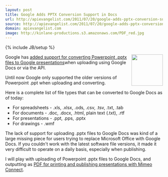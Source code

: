 ```yaml
---
layout: post
title: Google Adds PPTX Conversion Support in Docs
url: http://apievangelist.com/2011/07/20/google-adds-pptx-conversion-support-in-docs/
source: http://apievangelist.com/2011/07/20/google-adds-pptx-conversion-support-in-docs/
domain: apievangelist.com
image: http://kinlane-productions.s3.amazonaws.com/PDF_red.jpg
---
```

{% include JB/setup %}<p><img src="http://kinlane-productions.s3.amazonaws.com/PDF_red.jpg" alt="" width="100" align="right" /><p></p>
Google has <a title="added support for converting Powerpoint .pptx files to Google presentations" href="https://docs.google.com/support/bin/answer.py?answer=186466">added support for converting Powerpoint .pptx files to Google presentations</a>when uploading using Google Docs or via the API.<p></p>
Until now Google only supported the older versions of Powerpoint .ppt when uploading and converting.<p></p>
Here is a complete list of file types that can be converted to Google Docs as of today:
<ul class="blue">
	<li>For spreadsheets - .xls, .xlsx, .ods, .csv, .tsv, .txt, .tab</li>
	<li>For documents - .doc, .docx, .html, plain text (.txt), .rtf</li>
	<li>For presentations - .ppt, .pps, .pptx</li>
	<li>For drawings - .wmf</li>
</ul>
The lack of support for uploading .pptx files to Google Docs was kind of a large missing piece for users trying to replace Microsoft Office with Google Docs. If you couldn't work with the latest software file versions, it made it very difficult to operate on a daily basis, especially when publishing.<p></p>
I will play with uploading of Powerpoint .pptx files to Google Docs, and outputting as <a title="PDF for printing and publishing presentations with Mimeo Connect" href="../../index.php">PDF for printing and publishing presentations with Mimeo Connect</a>.
</p>
